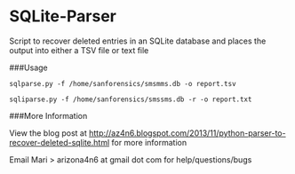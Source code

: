 SQLite-Parser
=============

Script to recover deleted entries in an SQLite database and places the output into either a TSV file or text file

###Usage

    sqlparse.py -f /home/sanforensics/smsmms.db -o report.tsv

    sqliparse.py -f /home/sanforensics/smssms.db -r -o report.txt
    
###More Information

View the blog post at http://az4n6.blogspot.com/2013/11/python-parser-to-recover-deleted-sqlite.html for more information


Email Mari > arizona4n6 at gmail dot com for help/questions/bugs
